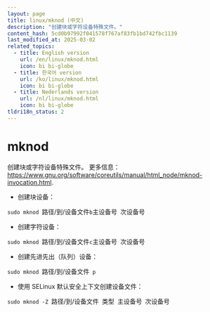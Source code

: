 ```yaml
---
layout: page
title: linux/mknod (中文)
description: "创建块或字符设备特殊文件。"
content_hash: 5cd0b97992f041578f767af83fb1bd742fbc1139
last_modified_at: 2025-03-02
related_topics:
  - title: English version
    url: /en/linux/mknod.html
    icon: bi bi-globe
  - title: 한국어 version
    url: /ko/linux/mknod.html
    icon: bi bi-globe
  - title: Nederlands version
    url: /nl/linux/mknod.html
    icon: bi bi-globe
tldri18n_status: 2
---
```

# mknod

创建块或字符设备特殊文件。
更多信息：<https://www.gnu.org/software/coreutils/manual/html_node/mknod-invocation.html>.

- 创建块设备：

`sudo mknod `<span class="tldr-var badge badge-pill bg-dark-lm bg-white-dm text-white-lm text-dark-dm font-weight-bold">路径/到/设备文件</span>` b `<span class="tldr-var badge badge-pill bg-dark-lm bg-white-dm text-white-lm text-dark-dm font-weight-bold">主设备号</span>` `<span class="tldr-var badge badge-pill bg-dark-lm bg-white-dm text-white-lm text-dark-dm font-weight-bold">次设备号</span>

- 创建字符设备：

`sudo mknod `<span class="tldr-var badge badge-pill bg-dark-lm bg-white-dm text-white-lm text-dark-dm font-weight-bold">路径/到/设备文件</span>` c `<span class="tldr-var badge badge-pill bg-dark-lm bg-white-dm text-white-lm text-dark-dm font-weight-bold">主设备号</span>` `<span class="tldr-var badge badge-pill bg-dark-lm bg-white-dm text-white-lm text-dark-dm font-weight-bold">次设备号</span>

- 创建先进先出（队列）设备：

`sudo mknod `<span class="tldr-var badge badge-pill bg-dark-lm bg-white-dm text-white-lm text-dark-dm font-weight-bold">路径/到/设备文件</span>` p`

- 使用 SELinux 默认安全上下文创建设备文件：

`sudo mknod -Z `<span class="tldr-var badge badge-pill bg-dark-lm bg-white-dm text-white-lm text-dark-dm font-weight-bold">路径/到/设备文件</span>` `<span class="tldr-var badge badge-pill bg-dark-lm bg-white-dm text-white-lm text-dark-dm font-weight-bold">类型</span>` `<span class="tldr-var badge badge-pill bg-dark-lm bg-white-dm text-white-lm text-dark-dm font-weight-bold">主设备号</span>` `<span class="tldr-var badge badge-pill bg-dark-lm bg-white-dm text-white-lm text-dark-dm font-weight-bold">次设备号</span>
